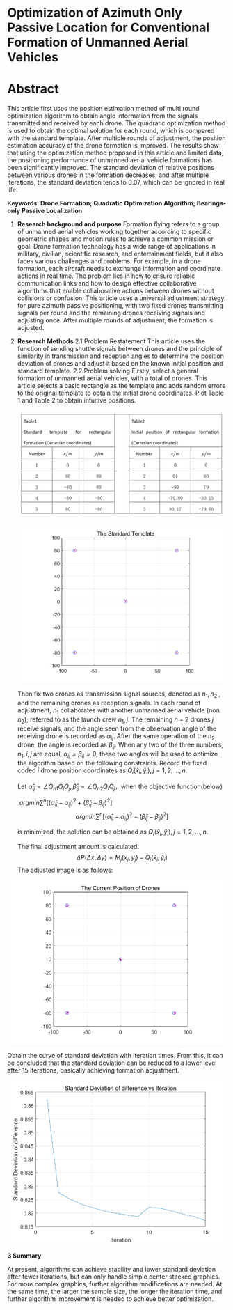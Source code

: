 # **Optimization of Azimuth Only Passive Location for Conventional Formation of Unmanned Aerial Vehicles**

# **Abstract**

This article first uses the position estimation method of multi round optimization algorithm to obtain angle information from the signals transmitted and received by each drone. The quadratic optimization method is used to obtain the optimal solution for each round, which is compared with the standard template. After multiple rounds of adjustment, the position estimation accuracy of the drone formation is improved. The results show that using the optimization method proposed in this article and limited data, the positioning performance of unmanned aerial vehicle formations has been significantly improved. The standard deviation of relative positions between various drones in the formation decreases, and after multiple iterations, the standard deviation tends to 0.07, which can be ignored in real life.

**Keywords: Drone Formation; Quadratic Optimization Algorithm; Bearings-only Passive Localization**



1. **Research background and purpose**
   Formation flying refers to a group of unmanned aerial vehicles working together according to specific geometric shapes and motion rules to achieve a common mission or goal. Drone formation technology has a wide range of applications in military, civilian, scientific research, and entertainment fields, but it also faces various challenges and problems. For example, in a drone formation, each aircraft needs to exchange information and coordinate actions in real time. The problem lies in how to ensure reliable communication links and how to design effective collaborative algorithms that enable collaborative actions between drones without collisions or confusion. This article uses a universal adjustment strategy for pure azimuth passive positioning, with two fixed drones transmitting signals per round and the remaining drones receiving signals and adjusting once. After multiple rounds of adjustment, the formation is adjusted.

   

2. **Research Methods**
   2.1 Problem Restatement
   This article uses the function of sending shuttle signals between drones and the principle of similarity in transmission and reception angles to determine the position deviation of drones and adjust it based on the known initial position and standard template.
   2.2 Problem solving
   Firstly, select a general formation of unmanned aerial vehicles, with a total of drones. This article selects a basic rectangle as the template and adds random errors to the original template to obtain the initial drone coordinates. Plot Table 1 and Table 2 to obtain intuitive positions.

   ![Table12](assets/Table12-1730905208802-1.png)

   ![TST](assets/TST-1730905225427-3.png)

   

   Then fix two drones as transmission signal sources, denoted as $n_1,n_2$ , and the remaining drones as reception signals. In each round of adjustment, $n_1$ collaborates with another unmanned aerial vehicle (non $n_2$), referred to as the launch crew $n_1,j$. The remaining $n-2$  drones $j$  receive signals, and the angle seen from the observation angle of the receiving drone is recorded as $\alpha_{ij}$. After the same operation of the $n_2$  drone, the angle is recorded as $\beta_{ij}$. When any two of the three numbers, $n_1,i,j$ are equal, $\alpha_{ij}=\beta_{ij}=0$, these two angles will be used to optimize the algorithm based on the following constraints. Record the fixed coded $i$ drone position coordinates as $Q_i(\hat{x}_i,\hat{y}_i),j=1,2,...,n.$

   Let $\widehat{\alpha}_{ij}=\angle Q_{n1}Q_{i}Q_{j},\widehat{\beta}_{ij}=\angle Q_{n2}Q_{i}Q_{j}$，when the objective function(below) 
   
   ​                                                                           $argmin\sum^{n}[(\widehat{\alpha}_{ij}-\alpha_{ij})^{2}+(\widehat{\beta}_{ij}-\beta_{ij})^{2}]$
   $$
   argmin\sum^{n}[(\widehat{\alpha}_{ij}-\alpha_{ij})^{2}+(\widehat{\beta}_{ij}-\beta_{ij})^{2}]
   $$


   is minimized, the solution can be obtained as $Q_i(\hat{x}_i,\hat{y}_i),j=1,2,...,n.$

   The final adjustment amount is calculated:
$$
   \Delta P(\Delta x,\Delta y)=M_j(x_j,y_j)-Q_i(\hat{x}_i,\hat{y}_i)
$$
   The adjusted image is as follows:

![TCPD](assets/TCPD-1730905246798-5.png)

Obtain the curve of standard deviation with iteration times. From this, it can be concluded that the standard deviation can be reduced to a lower level after 15 iterations, basically achieving formation adjustment.

![itreation](assets/itreation.png)



**3 Summary**

At present, algorithms can achieve stability and lower standard deviation after fewer iterations, but can only handle simple center stacked graphics. For more complex graphics, further algorithm modifications are needed. At the same time, the larger the sample size, the longer the iteration time, and further algorithm improvement is needed to achieve better optimization.

















